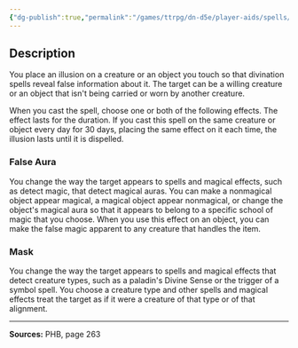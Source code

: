 ```yaml
---
{"dg-publish":true,"permalink":"/games/ttrpg/dn-d5e/player-aids/spells/level-2/nystuls-magic-aura/","tags":["TTRPG/DND/5e","verbal","somatic","material"]}
---
```



## Description
You place an illusion on a creature or an object you touch so that divination spells reveal false information about it.
The target can be a willing creature or an object that isn't being carried or worn by another creature.

When you cast the spell, choose one or both of the following effects.
The effect lasts for the duration.
If you cast this spell on the same creature or object every day for 30 days, placing the same effect on it each time, the illusion lasts until it is dispelled.

### False Aura
You change the way the target appears to spells and magical effects, such as detect magic, that detect magical auras.
You can make a nonmagical object appear magical, a magical object appear nonmagical, or change the object's magical aura so that it appears to belong to a specific school of magic that you choose.
When you use this effect on an object, you can make the false magic apparent to any creature that handles the item.

### Mask
You change the way the target appears to spells and magical effects that detect creature types, such as a paladin's Divine Sense or the trigger of a symbol spell.
You choose a creature type and other spells and magical effects treat the target as if it were a creature of that type or of that alignment.

---

**Sources:** PHB, page 263
